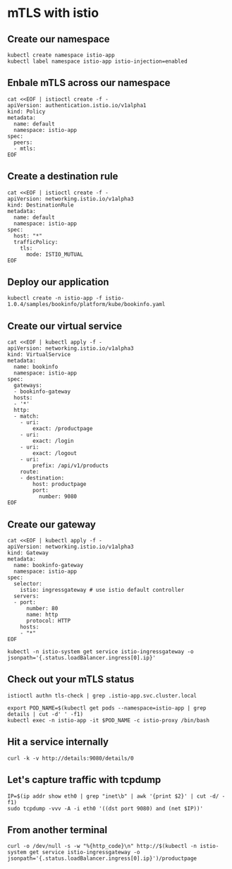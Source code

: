 # mTLS with istio

## Create our namespace
`kubectl create namespace istio-app`  
`kubectl label namespace istio-app istio-injection=enabled`

## Enbale mTLS across our namespace
```
cat <<EOF | istioctl create -f -
apiVersion: authentication.istio.io/v1alpha1
kind: Policy
metadata:
  name: default
  namespace: istio-app
spec:
  peers:
  - mtls:
EOF
```

## Create a destination rule
```
cat <<EOF | istioctl create -f -
apiVersion: networking.istio.io/v1alpha3
kind: DestinationRule
metadata:
  name: default
  namespace: istio-app
spec:
  host: "*"
  trafficPolicy:
    tls:
      mode: ISTIO_MUTUAL
EOF
```

## Deploy our application
`kubectl create -n istio-app -f istio-1.0.4/samples/bookinfo/platform/kube/bookinfo.yaml`

## Create our virtual service
```
cat <<EOF | kubectl apply -f -
apiVersion: networking.istio.io/v1alpha3
kind: VirtualService
metadata:
  name: bookinfo
  namespace: istio-app
spec:
  gateways:
  - bookinfo-gateway
  hosts:
  - '*'
  http:
  - match:
    - uri:
        exact: /productpage
    - uri:
        exact: /login
    - uri:
        exact: /logout
    - uri:
        prefix: /api/v1/products
    route:
    - destination:
        host: productpage
        port:
          number: 9080
EOF
```

## Create our gateway 
```
cat <<EOF | kubectl apply -f -
apiVersion: networking.istio.io/v1alpha3
kind: Gateway
metadata:
  name: bookinfo-gateway
  namespace: istio-app
spec:
  selector:
    istio: ingressgateway # use istio default controller
  servers:
  - port:
      number: 80
      name: http
      protocol: HTTP
    hosts:
    - "*"
EOF
```
`kubectl -n istio-system get service istio-ingressgateway -o jsonpath='{.status.loadBalancer.ingress[0].ip}'`

## Check out your mTLS status
`istioctl authn tls-check | grep .istio-app.svc.cluster.local`

```
export POD_NAME=$(kubectl get pods --namespace=istio-app | grep details | cut -d' ' -f1)
kubectl exec -n istio-app -it $POD_NAME -c istio-proxy /bin/bash
```

## Hit a service internally 
`curl -k -v http://details:9080/details/0` 

## Let's capture traffic with tcpdump
```
IP=$(ip addr show eth0 | grep "inet\b" | awk '{print $2}' | cut -d/ -f1)
sudo tcpdump -vvv -A -i eth0 '((dst port 9080) and (net $IP))'
```

## From another terminal
```
curl -o /dev/null -s -w "%{http_code}\n" http://$(kubectl -n istio-system get service istio-ingressgateway -o jsonpath='{.status.loadBalancer.ingress[0].ip}')/productpage
```
